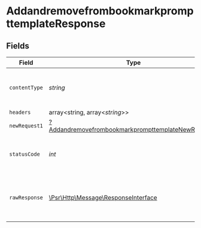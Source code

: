 # AddandremovefrombookmarkprompttemplateResponse


## Fields

| Field                                                                                                                              | Type                                                                                                                               | Required                                                                                                                           | Description                                                                                                                        |
| ---------------------------------------------------------------------------------------------------------------------------------- | ---------------------------------------------------------------------------------------------------------------------------------- | ---------------------------------------------------------------------------------------------------------------------------------- | ---------------------------------------------------------------------------------------------------------------------------------- |
| `contentType`                                                                                                                      | *string*                                                                                                                           | :heavy_check_mark:                                                                                                                 | HTTP response content type for this operation                                                                                      |
| `headers`                                                                                                                          | array<string, array<*string*>>                                                                                                     | :heavy_minus_sign:                                                                                                                 | N/A                                                                                                                                |
| `newRequest1`                                                                                                                      | [?AddandremovefrombookmarkprompttemplateNewRequest1](../../models/operations/AddandremovefrombookmarkprompttemplateNewRequest1.md) | :heavy_minus_sign:                                                                                                                 | OK                                                                                                                                 |
| `statusCode`                                                                                                                       | *int*                                                                                                                              | :heavy_check_mark:                                                                                                                 | HTTP response status code for this operation                                                                                       |
| `rawResponse`                                                                                                                      | [\Psr\Http\Message\ResponseInterface](https://www.php-fig.org/psr/psr-7/#33-psrhttpmessageresponseinterface)                       | :heavy_minus_sign:                                                                                                                 | Raw HTTP response; suitable for custom response parsing                                                                            |